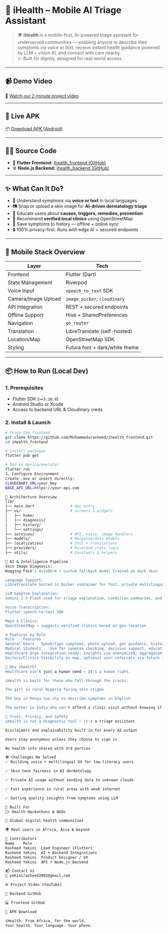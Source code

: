 # 📱 iHealth – Mobile AI Triage Assistant

> 🌍 **iHealth** is a mobile-first, AI-powered triage assistant for underserved communities — enabling anyone to describe their symptoms via voice or text, receive instant health guidance powered by LLM + vision AI, and connect with care nearby.  
> 🩺 Built for dignity, designed for real-world access.

---

## 📹 Demo Video

🎥 [Watch our 2-minute project video](https://youtu.be/YfbEmNFaaxs)

---

## 🚀 Live APK

📦 [Download APK (Android)](https://drive.google.com/file/d/1va33syW5iAl8xykkWnQY3lDApl3j0rFR/view?usp=drive_link)

---

## 🧑‍💻 Source Code

- 📱 **Flutter Frontend:** [ihealth_frontend (GitHub)](https://github.com/Muhammadurasheed/ihealth_frontend.git)  
- ⚙️ **Node.js Backend:** [ihealth_backend (GitHub)](https://github.com/Muhammadurasheed/ihealth_backend.git)

---

## ✨ What Can It Do?

- 🧠 Understand symptoms via **voice or text** in local languages  
- 📷 Snap or upload a skin image for **AI-driven dermatology triage**  
- 💬 Educate users about **causes, triggers, remedies, prevention**  
- 📍 Recommend **verified local clinics** using OpenStreetMap  
- 🧾 Save symptoms to history — offline + online sync  
- 🔒 100% privacy-first. Runs with edge AI + secured endpoints

---

## 📱 Mobile Stack Overview

| Layer               | Tech                             |
|---------------------|----------------------------------|
| Frontend            | Flutter (Dart)                   |
| State Management    | Riverpod                         |
| Voice Input         | `speech_to_text` SDK             |
| Camera/Image Upload | `image_picker`, `cloudinary`     |
| API Integration     | REST + secured endpoints         |
| Offline Support     | Hive + SharedPreferences         |
| Navigation          | `go_router`                      |
| Translation         | LibreTranslate (self-hosted)     |
| Location/Map        | OpenStreetMap SDK                |
| Styling             | Futura font + dark/white theme   |

---

## 📦 How to Run (Local Dev)

### 1. Prerequisites

- Flutter SDK (`>=3.10.0`)
- Android Studio or Xcode
- Access to backend URL & Cloudinary creds

### 2. Install & Launch

```bash
# Clone the frontend
git clone https://github.com/Muhammadurasheed/ihealth_frontend.git
cd ihealth_frontend

# Install packages
flutter pub get

# Run on device/emulator
flutter run
3. Configure Environment
Create .env or insert directly:
CLOUDINARY_URL=your_key
BASE_API_URL=https://your-api.com

🧱 Architecture Overview
lib/
├── main.dart                # App entry
├── ui/                      # Screens & widgets
│   ├── home/
│   ├── diagnosis/
│   ├── history/
│   └── settings/
├── services/                # API, voice, image handlers
├── models/                  # Response/data models
├── localization/            # Intl + translations
├── providers/               # Riverpod state logic
├── utils/                   # Constants & helpers

🧪 AI & Intelligence Pipeline
Skin Image Diagnosis:
Hugging Face's AutoDerm + custom fallback model trained on dark skin

Language Support:
LibreTranslate hosted in Docker container for fast, private multilingual response

LLM Symptom Explanation:
Gemini 1.5 Flash used for triage explanation, condition summaries, and personalized education

Voice Transcription:
Flutter speech-to-text SDK

Maps & Clinics:
OpenStreetMap → suggests verified clinics based on geo-location

⚙️ Features by Role
Role	Features
General Users	Speak/type symptoms, photo upload, get guidance, history, privacy-first
Medical Students	Use for symptom checking, decision support, education, image learning
Healthcare Orgs	Integration-ready; insights via anonymized, aggregated triage trends
Doctors/Clinics	Visibility on map, optional user referrals via future integration

🧠 Why iHealth?
Healthcare isn't just a human need — it's a human right.

iHealth is built for those who fall through the cracks:

The girl in rural Nigeria facing skin stigma

The boy in Kenya too shy to describe symptoms in English

The mother in India who can't afford a clinic visit without knowing if it's serious

🔐 Trust, Privacy, and Safety
iHealth is not a diagnostic tool — it's a triage assistant

Disclaimers and explainability built in for every AI output

Users stay anonymous unless they choose to sign in

No health info shared with 3rd parties

🛠 Challenges We Solved
✅ Building voice + multilingual UX for low-literacy users

✅ Skin tone fairness in AI dermatology

✅ Private AI usage without sending data to unknown clouds

✅ Fast experience in rural areas with weak internet

✅ Getting quality insights from symptoms using LLM

🙌 Built For
👩‍⚕️ Health Hackathons & NGOs

📱 Global digital health communities

🌍 Real users in Africa, Asia & beyond

👥 Contributors
Name	Role
Rasheed Yekini	Lead Engineer (Flutter)
Rasheed Yekini	AI + Backend Integrations
Rasheed Yekini	Product Designer / UX
Rasheed Yekini	API + Node.js Backend

📬 Contact Us
📧 yekinirasheed2002@gmail.com

🌐 Project Video (YouTube)

🧠 Backend GitHub

💻 Frontend GitHub

📱 APK Download

iHealth: From Africa, for the world.
Your health. Your language. Your phone.